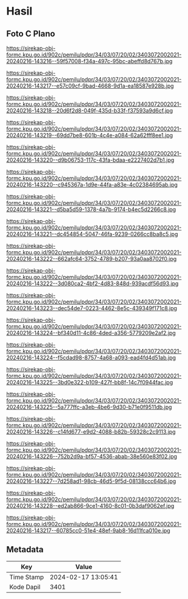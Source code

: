 # Hasil

## Foto C Plano

https://sirekap-obj-formc.kpu.go.id/902c/pemilu/pdpr/34/03/07/20/02/3403072002021-20240216-143216--59f57008-f34a-497c-95bc-abeffd8d767b.jpg

https://sirekap-obj-formc.kpu.go.id/902c/pemilu/pdpr/34/03/07/20/02/3403072002021-20240216-143217--e57c09cf-9bad-4668-9d1a-ea18587e928b.jpg

https://sirekap-obj-formc.kpu.go.id/902c/pemilu/pdpr/34/03/07/20/02/3403072002021-20240216-143218--20d6f2d8-049f-435d-b33f-f37593a9d6cf.jpg

https://sirekap-obj-formc.kpu.go.id/902c/pemilu/pdpr/34/03/07/20/02/3403072002021-20240216-143219--69dd7be8-601b-4c4e-a084-62a62fff8ee1.jpg

https://sirekap-obj-formc.kpu.go.id/902c/pemilu/pdpr/34/03/07/20/02/3403072002021-20240216-143220--d9b06753-117c-43fa-bdaa-e2227402d7b1.jpg

https://sirekap-obj-formc.kpu.go.id/902c/pemilu/pdpr/34/03/07/20/02/3403072002021-20240216-143220--c945367a-1d9e-44fa-a83e-4c02384695ab.jpg

https://sirekap-obj-formc.kpu.go.id/902c/pemilu/pdpr/34/03/07/20/02/3403072002021-20240216-143221--d5ba5d59-1378-4a7b-9174-b4ec5d2266c8.jpg

https://sirekap-obj-formc.kpu.go.id/902c/pemilu/pdpr/34/03/07/20/02/3403072002021-20240216-143221--dc454854-5047-46fa-9239-0266cc8ba8c5.jpg

https://sirekap-obj-formc.kpu.go.id/902c/pemilu/pdpr/34/03/07/20/02/3403072002021-20240216-143222--662afc64-3752-4789-b207-93a0aa8702f0.jpg

https://sirekap-obj-formc.kpu.go.id/902c/pemilu/pdpr/34/03/07/20/02/3403072002021-20240216-143222--3d080ca2-4bf2-4d83-848d-939acdf56d93.jpg

https://sirekap-obj-formc.kpu.go.id/902c/pemilu/pdpr/34/03/07/20/02/3403072002021-20240216-143223--dec54de7-0223-4462-8e5c-439349f171c8.jpg

https://sirekap-obj-formc.kpu.go.id/902c/pemilu/pdpr/34/03/07/20/02/3403072002021-20240216-143224--bf340d11-4c86-4ded-a356-5779209e2af2.jpg

https://sirekap-obj-formc.kpu.go.id/902c/pemilu/pdpr/34/03/07/20/02/3403072002021-20240216-143224--f5cdad98-8757-4a68-a093-ead4fd4d51ab.jpg

https://sirekap-obj-formc.kpu.go.id/902c/pemilu/pdpr/34/03/07/20/02/3403072002021-20240216-143225--3bd0e322-b109-427f-bb8f-14c7f0944fac.jpg

https://sirekap-obj-formc.kpu.go.id/902c/pemilu/pdpr/34/03/07/20/02/3403072002021-20240216-143225--5a777ffc-a3eb-4be6-9d30-b71e0f9511db.jpg

https://sirekap-obj-formc.kpu.go.id/902c/pemilu/pdpr/34/03/07/20/02/3403072002021-20240216-143226--c14fd677-e9d2-4088-b82b-59328c2c9113.jpg

https://sirekap-obj-formc.kpu.go.id/902c/pemilu/pdpr/34/03/07/20/02/3403072002021-20240216-143226--752b2d9a-bf57-4536-abab-38e560e83f02.jpg

https://sirekap-obj-formc.kpu.go.id/902c/pemilu/pdpr/34/03/07/20/02/3403072002021-20240216-143227--7d258ad1-98cb-46d5-9f5d-08138ccc64b6.jpg

https://sirekap-obj-formc.kpu.go.id/902c/pemilu/pdpr/34/03/07/20/02/3403072002021-20240216-143228--ed2ab866-9ce1-4160-8c01-0b3daf9062ef.jpg

https://sirekap-obj-formc.kpu.go.id/902c/pemilu/pdpr/34/03/07/20/02/3403072002021-20240216-143217--60785cc0-51e4-48ef-9ab8-16d11fca010e.jpg


## Metadata

| Key        | Value               |
| ---------- | ------------------- |
| Time Stamp | 2024-02-17 13:05:41 |
| Kode Dapil | 3401                |



